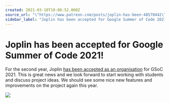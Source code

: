 ```yaml
---
created: 2021-03-10T10:08:52.000Z
source_url: "\"https://www.patreon.com/posts/joplin-has-been-48570442\""
sidebar_label: "Joplin has been accepted for Google Summer of Code 2021!"
---
```


# Joplin has been accepted for Google Summer of Code 2021!

For the second year, Joplin [has been accepted as an organisation](https://summerofcode.withgoogle.com/organizations/6579646541332480/) for GSoC 2021. This is great news and we look forward to start working with students and discuss project ideas. We should see some nice new features and improvements on the project again this year.

![](https://raw.githubusercontent.com/laurent22/joplin/dev/Assets/WebsiteAssets/images/news/20210310-100852_0.png)